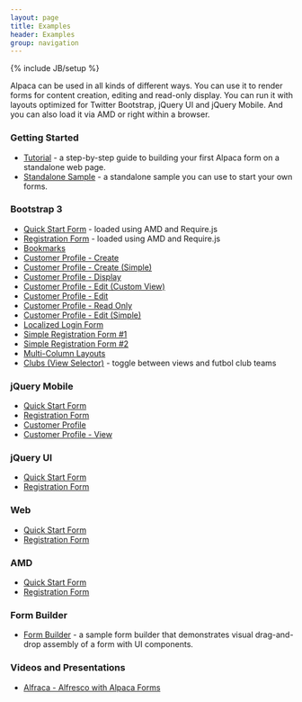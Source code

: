 ```yaml
---
layout: page
title: Examples
header: Examples
group: navigation
---
```

{% include JB/setup %}

Alpaca can be used in all kinds of different ways.  You can use it to render forms for content creation, editing
and read-only display.  You can run it with layouts optimized for Twitter Bootstrap, jQuery UI and jQuery Mobile.
And you can also load it via AMD or right within a browser.


### Getting Started

* <a href="{{ BASE_PATH }}/tutorial.html">Tutorial</a> - a step-by-step guide to building your first Alpaca form on a standalone web page.
* <a href="{{ BASE_PATH }}/demos/alpaca-standalone-sample.html">Standalone Sample</a> - a standalone sample you can use to start your own forms.

### Bootstrap 3

* <a href="{{ BASE_PATH }}/demos/bootstrap/quickstart/index.html">Quick Start Form</a> - loaded using AMD and Require.js
* <a href="{{ BASE_PATH }}/demos/bootstrap/registration/index.html">Registration Form</a> - loaded using AMD and Require.js
* <a href="{{ BASE_PATH }}/demos/bootstrap/bookmarks/bookmarks.html">Bookmarks</a>
* <a href="{{ BASE_PATH }}/demos/bootstrap/customer-profile/create-form.html">Customer Profile - Create</a>
* <a href="{{ BASE_PATH }}/demos/bootstrap/customer-profile/create-simple-form.html">Customer Profile - Create (Simple)</a>
* <a href="{{ BASE_PATH }}/demos/bootstrap/customer-profile/display-form.html">Customer Profile - Display</a>
* <a href="{{ BASE_PATH }}/demos/bootstrap/customer-profile/edit-custom-view-form.html">Customer Profile - Edit (Custom View)</a>
* <a href="{{ BASE_PATH }}/demos/bootstrap/customer-profile/edit-form.html">Customer Profile - Edit</a>
* <a href="{{ BASE_PATH }}/demos/bootstrap/customer-profile/edit-readonly-form.html">Customer Profile - Read Only</a>
* <a href="{{ BASE_PATH }}/demos/bootstrap/customer-profile/edit-simple-form.html">Customer Profile - Edit (Simple)</a>
* <a href="{{ BASE_PATH }}/demos/bootstrap/login/localized-login.html">Localized Login Form</a>
* <a href="{{ BASE_PATH }}/demos/bootstrap/simple/simple1.html">Simple Registration Form #1</a>
* <a href="{{ BASE_PATH }}/demos/bootstrap/simple/simple2.html">Simple Registration Form #2</a>
* <a href="{{ BASE_PATH }}/demos/bootstrap/multi-column-layouts/index.html">Multi-Column Layouts</a>
* <a href="{{ BASE_PATH }}/demos/bootstrap/clubs/index.html">Clubs (View Selector)</a> - toggle between views and futbol club teams

### jQuery Mobile

* <a href="{{ BASE_PATH }}/demos/jquerymobile/quickstart/index.html">Quick Start Form</a>
* <a href="{{ BASE_PATH }}/demos/jquerymobile/registration/index.html">Registration Form</a>
* <a href="{{ BASE_PATH }}/demos/jquerymobile/customer-profile/customer-profile.html">Customer Profile</a>
* <a href="{{ BASE_PATH }}/demos/jquerymobile/customer-profile/customer-profile-view.html">Customer Profile - View</a>

### jQuery UI

* <a href="{{ BASE_PATH }}/demos/jqueryui/quickstart/index.html">Quick Start Form</a>
* <a href="{{ BASE_PATH }}/demos/jqueryui/registration/index.html">Registration Form</a>

### Web

* <a href="{{ BASE_PATH }}/demos/web/quickstart/index.html">Quick Start Form</a>
* <a href="{{ BASE_PATH }}/demos/web/registration/index.html">Registration Form</a>

### AMD

* <a href="{{ BASE_PATH }}/demos/amd/quickstart/index.html">Quick Start Form</a>
* <a href="{{ BASE_PATH }}/demos/amd/registration/index.html">Registration Form</a>

### Form Builder

* <a href="{{ BASE_PATH }}/demos/form-builder/form-builder.html">Form Builder</a> - a sample form builder that demonstrates visual drag-and-drop assembly
of a form with UI components.

### Videos and Presentations
* <a href="http://blog.productivist.com/2012/07/03/alfraca-alfresco-meets-alpaca/" target="_blank">Alfraca - Alfresco with Alpaca Forms</a>
